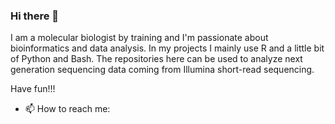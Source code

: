 ### Hi there 👋

I am a molecular biologist by training and I'm passionate about bioinformatics and data analysis. In my projects I mainly use R and a little bit of Python and Bash. The repositories here can be used to analyze next generation sequencing data coming from Illumina short-read sequencing.

Have fun!!!

- 📫 How to reach me:



<!--
**tschemic/tschemic** is a ✨ _special_ ✨ repository because its `README.md` (this file) appears on your GitHub profile.

Here are some ideas to get you started:

- 🔭 I’m currently working on ...
- 🌱 I’m currently learning ...
- 👯 I’m looking to collaborate on ...
- 🤔 I’m looking for help with ...
- 💬 Ask me about ...
- 📫 How to reach me: ...
- 😄 Pronouns: ...
- ⚡ Fun fact: ...
-->
